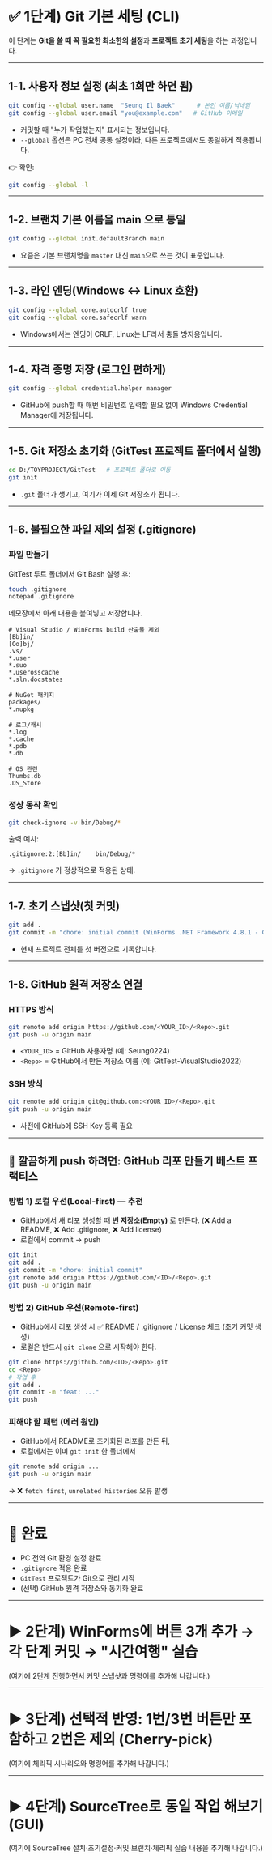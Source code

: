 # ✅ 1단계) Git 기본 세팅 (CLI)

이 단계는 **Git을 쓸 때 꼭 필요한 최소한의 설정**과 **프로젝트 초기 세팅**을 하는 과정입니다.

---

## 1-1. 사용자 정보 설정 (최초 1회만 하면 됨)

```bash
git config --global user.name  "Seung Il Baek"      # 본인 이름/닉네임
git config --global user.email "you@example.com"   # GitHub 이메일
```

* 커밋할 때 "누가 작업했는지" 표시되는 정보입니다.
* `--global` 옵션은 PC 전체 공통 설정이라, 다른 프로젝트에서도 동일하게 적용됩니다.

👉 확인:

```bash
git config --global -l
```

---

## 1-2. 브랜치 기본 이름을 main 으로 통일

```bash
git config --global init.defaultBranch main
```

* 요즘은 기본 브랜치명을 `master` 대신 `main`으로 쓰는 것이 표준입니다.

---

## 1-3. 라인 엔딩(Windows ↔ Linux 호환)

```bash
git config --global core.autocrlf true
git config --global core.safecrlf warn
```

* Windows에서는 엔딩이 CRLF, Linux는 LF라서 충돌 방지용입니다.

---

## 1-4. 자격 증명 저장 (로그인 편하게)

```bash
git config --global credential.helper manager
```

* GitHub에 push할 때 매번 비밀번호 입력할 필요 없이 Windows Credential Manager에 저장됩니다.

---

## 1-5. Git 저장소 초기화 (GitTest 프로젝트 폴더에서 실행)

```bash
cd D:/TOYPROJECT/GitTest   # 프로젝트 폴더로 이동
git init
```

* `.git` 폴더가 생기고, 여기가 이제 Git 저장소가 됩니다.

---

## 1-6. 불필요한 파일 제외 설정 (.gitignore)

### 파일 만들기

GitTest 루트 폴더에서 Git Bash 실행 후:

```bash
touch .gitignore
notepad .gitignore
```

메모장에서 아래 내용을 붙여넣고 저장합니다.

```gitignore
# Visual Studio / WinForms build 산출물 제외
[Bb]in/
[Oo]bj/
.vs/
*.user
*.suo
*.userosscache
*.sln.docstates

# NuGet 패키지
packages/
*.nupkg

# 로그/캐시
*.log
*.cache
*.pdb
*.db

# OS 관련
Thumbs.db
.DS_Store
```

### 정상 동작 확인

```bash
git check-ignore -v bin/Debug/*
```

출력 예시:

```
.gitignore:2:[Bb]in/    bin/Debug/*
```

→ `.gitignore` 가 정상적으로 적용된 상태.

---

## 1-7. 초기 스냅샷(첫 커밋)

```bash
git add .
git commit -m "chore: initial commit (WinForms .NET Framework 4.8.1 - GitTest)"
```

* 현재 프로젝트 전체를 첫 버전으로 기록합니다.

---

## 1-8. GitHub 원격 저장소 연결

### HTTPS 방식

```bash
git remote add origin https://github.com/<YOUR_ID>/<Repo>.git
git push -u origin main
```

* `<YOUR_ID>` = GitHub 사용자명 (예: Seung0224)
* `<Repo>` = GitHub에서 만든 저장소 이름 (예: GitTest-VisualStudio2022)

### SSH 방식

```bash
git remote add origin git@github.com:<YOUR_ID>/<Repo>.git
git push -u origin main
```

* 사전에 GitHub에 SSH Key 등록 필요

---

## 📌 깔끔하게 push 하려면: GitHub 리포 만들기 베스트 프랙티스

### 방법 1) 로컬 우선(Local-first) ― 추천

* GitHub에서 새 리포 생성할 때 **빈 저장소(Empty)** 로 만든다.
  (❌ Add a README, ❌ Add .gitignore, ❌ Add license)
* 로컬에서 commit → push

```bash
git init
git add .
git commit -m "chore: initial commit"
git remote add origin https://github.com/<ID>/<Repo>.git
git push -u origin main
```

### 방법 2) GitHub 우선(Remote-first)

* GitHub에서 리포 생성 시 ✅ README / .gitignore / License 체크 (초기 커밋 생성)
* 로컬은 반드시 `git clone` 으로 시작해야 한다.

```bash
git clone https://github.com/<ID>/<Repo>.git
cd <Repo>
# 작업 후
git add .
git commit -m "feat: ..."
git push
```

### 피해야 할 패턴 (에러 원인)

* GitHub에서 README로 초기화된 리포를 만든 뒤,
* 로컬에서는 이미 `git init` 한 폴더에서

```bash
git remote add origin ...
git push -u origin main
```

→ ❌ `fetch first`, `unrelated histories` 오류 발생

---

# 🎉 완료

* PC 전역 Git 환경 설정 완료
* `.gitignore` 적용 완료
* `GitTest` 프로젝트가 Git으로 관리 시작
* (선택) GitHub 원격 저장소와 동기화 완료

---

# ▶️ 2단계) WinForms에 버튼 3개 추가 → 각 단계 커밋 → "시간여행" 실습

(여기에 2단계 진행하면서 커밋 스냅샷과 명령어를 추가해 나갑니다.)

---

# ▶️ 3단계) 선택적 반영: 1번/3번 버튼만 포함하고 2번은 제외 (Cherry-pick)

(여기에 체리픽 시나리오와 명령어를 추가해 나갑니다.)

---

# ▶️ 4단계) SourceTree로 동일 작업 해보기 (GUI)

(여기에 SourceTree 설치·초기설정·커밋·브랜치·체리픽 실습 내용을 추가해 나갑니다.)
